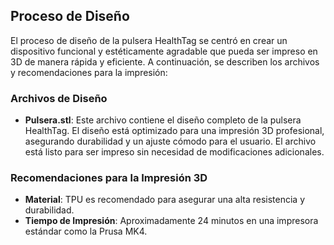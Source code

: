 ## Proceso de Diseño

El proceso de diseño de la pulsera HealthTag se centró en crear un dispositivo funcional y estéticamente agradable que pueda ser impreso en 3D de manera rápida y eficiente. A continuación, se describen los archivos y recomendaciones para la impresión:

### Archivos de Diseño

- **Pulsera.stl**: Este archivo contiene el diseño completo de la pulsera HealthTag. El diseño está optimizado para una impresión 3D profesional, asegurando durabilidad y un ajuste cómodo para el usuario. El archivo está listo para ser impreso sin necesidad de modificaciones adicionales.

### Recomendaciones para la Impresión 3D

- **Material**: TPU es recomendado para asegurar una alta resistencia y durabilidad.
- **Tiempo de Impresión**: Aproximadamente 24 minutos en una impresora estándar como la Prusa MK4.
